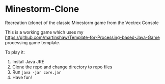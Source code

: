 # Minestorm-Clone
Recreation (clone) of the classic Minestorm game from the Vectrex Console

This is a working game which uses my https://github.com/martinshaw/Template-for-Processing-based-Java-Game processing game template.

To play it:

1. Install Java JRE 
2. Clone the repo and change directory to repo files
3. Run `java -jar core.jar`
4. Have fun!
